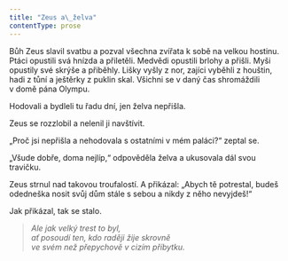 ```yaml
---
title: "Zeus a\_želva"
contentType: prose
---
```


Bůh Zeus slavil svatbu a pozval všechna zvířata k sobě na velkou hostinu. Ptáci opustili svá hnízda a přiletěli. Medvědi opustili brlo­hy a přišli. Myši opustily své skrýše a přiběhly. Lišky vyšly z nor, zajíci vyběhli z houštin, hadi z tůní a ještěrky z puklin skal. Všichni se v daný čas shromáždili v domě pána Olympu.

Hodovali a bydleli tu řadu dní, jen želva nepřišla.

Zeus se rozzlobil a nelenil ji navštívit.

„Proč jsi nepřišla a nehodovala s ostatními v mém paláci?“ zeptal se.

„Všude dobře, doma nejlíp,“ odpověděla želva a ukusovala dál svou travičku.

Zeus strnul nad takovou troufalostí. A přikázal: „Abych tě potrestal, budeš odedneška nosit svůj dům stále s sebou a nikdy z něho nevyjdeš!“

Jak přikázal, tak se stalo.

  

> _Ale jak velký trest to byl,  
> ať posoudí ten, kdo raději žije skrovně  
> ve svém než přepychově v cizím příbytku._
